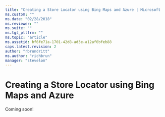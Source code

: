 ```yaml
---
title: "Creating a Store Locator using Bing Maps and Azure | Microsoft Docs"
ms.custom: ""
ms.date: "02/28/2018"
ms.reviewer: ""
ms.suite: ""
ms.tgt_pltfrm: ""
ms.topic: "article"
ms.assetid: bf6fe71a-1701-42d8-ad3e-a12af0bfeb88
caps.latest.revision: 2
author: "rbrundritt"
ms.author: "richbrun"
manager: "stevelom"
---
```

# Creating a Store Locator using Bing Maps and Azure
Coming soon!